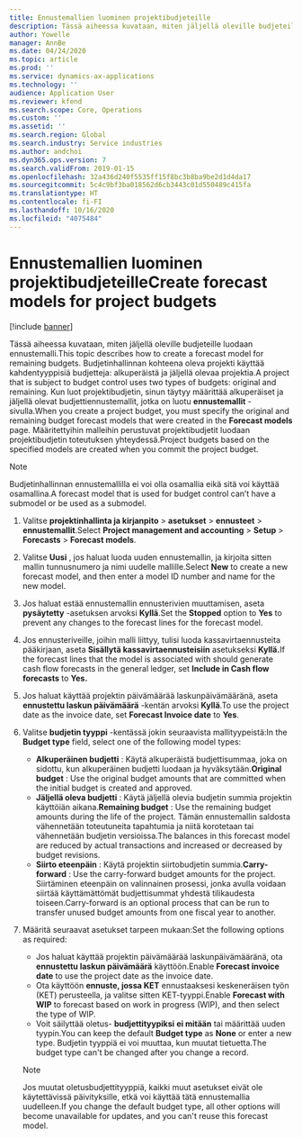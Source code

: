 ```yaml
---
title: Ennustemallien luominen projektibudjeteille
description: Tässä aiheessa kuvataan, miten jäljellä oleville budjeteille luodaan ennustemalli.
author: Yowelle
manager: AnnBe
ms.date: 04/24/2020
ms.topic: article
ms.prod: ''
ms.service: dynamics-ax-applications
ms.technology: ''
audience: Application User
ms.reviewer: kfend
ms.search.scope: Core, Operations
ms.custom: ''
ms.assetid: ''
ms.search.region: Global
ms.search.industry: Service industries
ms.author: andchoi
ms.dyn365.ops.version: 7
ms.search.validFrom: 2019-01-15
ms.openlocfilehash: 32a436d240f5535ff15f8bc3b8ba9be2d1d4da17
ms.sourcegitcommit: 5c4c9bf3ba018562d6cb3443c01d550489c415fa
ms.translationtype: HT
ms.contentlocale: fi-FI
ms.lasthandoff: 10/16/2020
ms.locfileid: "4075484"
---
```

# <a name="create-forecast-models-for-project-budgets"></a><span data-ttu-id="29327-103">Ennustemallien luominen projektibudjeteille</span><span class="sxs-lookup"><span data-stu-id="29327-103">Create forecast models for project budgets</span></span> 

[!include [banner](../includes/banner.md)]

<span data-ttu-id="29327-104">Tässä aiheessa kuvataan, miten jäljellä oleville budjeteille luodaan ennustemalli.</span><span class="sxs-lookup"><span data-stu-id="29327-104">This topic describes how to create a forecast model for remaining budgets.</span></span> <span data-ttu-id="29327-105">Budjetinhallinnan kohteena oleva projekti käyttää kahdentyyppisiä budjetteja: alkuperäistä ja jäljellä olevaa projektia.</span><span class="sxs-lookup"><span data-stu-id="29327-105">A project that is subject to budget control uses two types of budgets: original and remaining.</span></span> <span data-ttu-id="29327-106">Kun luot projektibudjetin, sinun täytyy määrittää alkuperäiset ja jäljellä olevat budjettiennustemallit, jotka on luotu **ennustemallit** -sivulla.</span><span class="sxs-lookup"><span data-stu-id="29327-106">When you create a project budget, you must specify the original and remaining budget forecast models that were created in the **Forecast models** page.</span></span> <span data-ttu-id="29327-107">Määritettyihin malleihin perustuvat projektibudjetit luodaan projektibudjetin toteutuksen yhteydessä.</span><span class="sxs-lookup"><span data-stu-id="29327-107">Project budgets based on the specified models are created when you commit the project budget.</span></span>

> [!NOTE]
> <span data-ttu-id="29327-108">Budjetinhallinnan ennustemallilla ei voi olla osamallia eikä sitä voi käyttää osamallina.</span><span class="sxs-lookup"><span data-stu-id="29327-108">A forecast model that is used for budget control can’t have a submodel or be used as a submodel.</span></span>

1. <span data-ttu-id="29327-109">Valitse **projektinhallinta ja kirjanpito** > **asetukset** > **ennusteet**  > **ennustemallit**.</span><span class="sxs-lookup"><span data-stu-id="29327-109">Select **Project management and accounting** > **Setup** > **Forecasts**  > **Forecast models**.</span></span>
2. <span data-ttu-id="29327-110">Valitse **Uusi** , jos haluat luoda uuden ennustemallin, ja kirjoita sitten mallin tunnusnumero ja nimi uudelle mallille.</span><span class="sxs-lookup"><span data-stu-id="29327-110">Select **New** to create a new forecast model, and then enter a model ID number and name for the new model.</span></span> 
3. <span data-ttu-id="29327-111">Jos haluat estää ennustemallin ennusterivien muuttamisen, aseta **pysäytetty** -asetuksen arvoksi **Kyllä**.</span><span class="sxs-lookup"><span data-stu-id="29327-111">Set the **Stopped** option to **Yes** to prevent any changes to the forecast lines for the forecast model.</span></span> 
4. <span data-ttu-id="29327-112">Jos ennusteriveille, joihin malli liittyy, tulisi luoda kassavirtaennusteita pääkirjaan, aseta **Sisällytä kassavirtaennusteisiin** asetukseksi **Kyllä.**</span><span class="sxs-lookup"><span data-stu-id="29327-112">If the forecast lines that the model is associated with should generate cash flow forecasts in the general ledger, set **Include in Cash flow forecasts** to **Yes.**</span></span> 
5. <span data-ttu-id="29327-113">Jos haluat käyttää projektin päivämäärää laskunpäivämääränä, aseta **ennustettu laskun päivämäärä** -kentän arvoksi **Kyllä**.</span><span class="sxs-lookup"><span data-stu-id="29327-113">To use the project date as the invoice date, set **Forecast Invoice date** to **Yes**.</span></span> 
6. <span data-ttu-id="29327-114">Valitse **budjetin tyyppi** -kentässä jokin seuraavista mallityypeistä:</span><span class="sxs-lookup"><span data-stu-id="29327-114">In the **Budget type** field, select one of the following model types:</span></span>

   - <span data-ttu-id="29327-115">**Alkuperäinen budjetti** : Käytä alkuperäistä budjettisummaa, joka on sidottu, kun alkuperäinen budjetti luodaan ja hyväksytään.</span><span class="sxs-lookup"><span data-stu-id="29327-115">**Original budget** : Use the original budget amounts that are committed when the initial budget is created and approved.</span></span>
   - <span data-ttu-id="29327-116">**Jäljellä oleva budjetti** : Käytä jäljellä olevia budjetin summia projektin käyttöiän aikana.</span><span class="sxs-lookup"><span data-stu-id="29327-116">**Remaining budget** : Use the remaining budget amounts during the life of the project.</span></span> <span data-ttu-id="29327-117">Tämän ennustemallin saldosta vähennetään toteutuneita tapahtumia ja niitä korotetaan tai vähennetään budjetin versioissa.</span><span class="sxs-lookup"><span data-stu-id="29327-117">The balances in this forecast model are reduced by actual transactions and increased or decreased by budget revisions.</span></span>
   - <span data-ttu-id="29327-118">**Siirto eteenpäin** : Käytä projektin siirtobudjetin summia.</span><span class="sxs-lookup"><span data-stu-id="29327-118">**Carry-forward** : Use the carry-forward budget amounts for the project.</span></span> <span data-ttu-id="29327-119">Siirtäminen eteenpäin on valinnainen prosessi, jonka avulla voidaan siirtää käyttämättömät budjettisummat yhdestä tilikaudesta toiseen.</span><span class="sxs-lookup"><span data-stu-id="29327-119">Carry-forward is an optional process that can be run to transfer unused budget amounts from one fiscal year to another.</span></span>

7. <span data-ttu-id="29327-120">Määritä seuraavat asetukset tarpeen mukaan:</span><span class="sxs-lookup"><span data-stu-id="29327-120">Set the following options as required:</span></span>

   - <span data-ttu-id="29327-121">Jos haluat käyttää projektin päivämäärää laskunpäivämääränä, ota **ennustettu laskun päivämäärä** käyttöön.</span><span class="sxs-lookup"><span data-stu-id="29327-121">Enable **Forecast invoice date** to use the project date as the invoice date.</span></span>
   - <span data-ttu-id="29327-122">Ota käyttöön **ennuste, jossa KET** ennustaaksesi keskeneräisen työn (KET) perusteella, ja valitse sitten KET-tyyppi.</span><span class="sxs-lookup"><span data-stu-id="29327-122">Enable **Forecast with WIP** to forecast based on work in progress (WIP), and then select the type of WIP.</span></span> 
   - <span data-ttu-id="29327-123">Voit säilyttää oletus- **budjettityypiksi** **ei mitään** tai määrittää uuden tyypin.</span><span class="sxs-lookup"><span data-stu-id="29327-123">You can keep the default **Budget type** as **None** or enter a new type.</span></span> <span data-ttu-id="29327-124">Budjetin tyyppiä ei voi muuttaa, kun muutat tietuetta.</span><span class="sxs-lookup"><span data-stu-id="29327-124">The budget type can't be changed after you change a record.</span></span>     
    > [!NOTE]
    > <span data-ttu-id="29327-125">Jos muutat oletusbudjettityyppiä, kaikki muut asetukset eivät ole käytettävissä päivityksille, etkä voi käyttää tätä ennustemallia uudelleen.</span><span class="sxs-lookup"><span data-stu-id="29327-125">If you change the default budget type, all other options will become unavailable for updates, and you can't reuse this forecast model.</span></span> 
   


 

